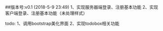 ##版本号:v0.1 (2018-5-9 23:49)
1、实现服务器端登录、注册基本功能
2、实现客户端登录、注册基本功能（未处理样式）

todo:
    1、调用bootstrap美化界面
    2、实现todobox相关功能


